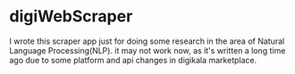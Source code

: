 # digiWebScraper
I wrote this scraper app just for doing some research in the area of Natural Language Processing(NLP). it may not work now, as it's written a long time ago due to some platform and api changes in digikala marketplace.
